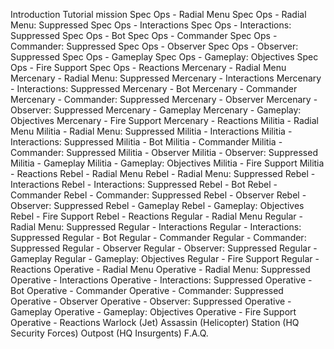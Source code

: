 Introduction
Tutorial mission
Spec Ops - Radial Menu
Spec Ops - Radial Menu: Suppressed
Spec Ops - Interactions
Spec Ops - Interactions: Suppressed
Spec Ops - Bot
Spec Ops - Commander
Spec Ops - Commander: Suppressed
Spec Ops - Observer
Spec Ops - Observer: Suppressed
Spec Ops - Gameplay
Spec Ops - Gameplay: Objectives
Spec Ops - Fire Support
Spec Ops - Reactions
Mercenary - Radial Menu
Mercenary - Radial Menu: Suppressed
Mercenary - Interactions
Mercenary - Interactions: Suppressed
Mercenary - Bot
Mercenary - Commander
Mercenary - Commander: Suppressed
Mercenary - Observer
Mercenary - Observer: Suppressed
Mercenary - Gameplay
Mercenary - Gameplay: Objectives
Mercenary - Fire Support
Mercenary - Reactions
Militia - Radial Menu
Militia - Radial Menu: Suppressed
Militia - Interactions
Militia - Interactions: Suppressed
Militia - Bot
Militia - Commander
Militia - Commander: Suppressed
Militia - Observer
Militia - Observer: Suppressed
Militia - Gameplay
Militia - Gameplay: Objectives
Militia - Fire Support
Militia - Reactions
Rebel - Radial Menu
Rebel - Radial Menu: Suppressed
Rebel - Interactions
Rebel - Interactions: Suppressed
Rebel - Bot
Rebel - Commander
Rebel - Commander: Suppressed
Rebel - Observer
Rebel - Observer: Suppressed
Rebel - Gameplay
Rebel - Gameplay: Objectives
Rebel - Fire Support
Rebel - Reactions
Regular - Radial Menu
Regular - Radial Menu: Suppressed
Regular - Interactions
Regular - Interactions: Suppressed
Regular - Bot
Regular - Commander
Regular - Commander: Suppressed
Regular - Observer
Regular - Observer: Suppressed
Regular - Gameplay
Regular - Gameplay: Objectives
Regular - Fire Support
Regular - Reactions
Operative - Radial Menu
Operative - Radial Menu: Suppressed
Operative - Interactions
Operative - Interactions: Suppressed
Operative - Bot
Operative - Commander
Operative - Commander: Suppressed
Operative - Observer
Operative - Observer: Suppressed
Operative - Gameplay
Operative - Gameplay: Objectives
Operative - Fire Support
Operative - Reactions
Warlock (Jet)
Assassin (Helicopter)
Station (HQ Security Forces)
Outpost (HQ Insurgents)
F.A.Q.